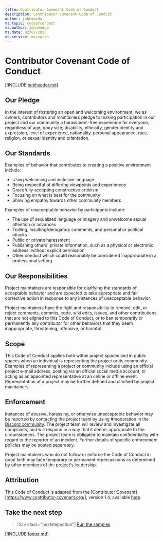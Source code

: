 ```yaml
---
title: Contributor Covenant Code of Conduct
description: Contributor Covenant Code of Conduct
author: johnmaeda
ms.topic: codeofconduct
ms.author: johnmaeda
ms.date: 02/07/2023
ms.service: mssearch
---
```


# Contributor Covenant Code of Conduct

[!INCLUDE [subheader.md](../includes/pat_medium.md)]

## Our Pledge

In the interest of fostering an open and welcoming environment, we as owners, contributors and maintainers pledge to making participation in our project and our community a harassment-free experience for everyone, regardless of age, body size, disability, ethnicity, gender identity and expression, level of experience, nationality, personal appearance, race, religion, or sexual identity and orientation.

## Our Standards

Examples of behavior that contributes to creating a positive environment include:

* Using welcoming and inclusive language
* Being respectful of differing viewpoints and experiences
* Gracefully accepting constructive criticism
* Focusing on what is best for the community
* Showing empathy towards other community members

Examples of unacceptable behavior by participants include:

* The use of sexualized language or imagery and unwelcome sexual attention or advances
* Trolling, insulting/derogatory comments, and personal or political attacks
* Public or private harassment
* Publishing others' private information, such as a physical or electronic address, without explicit permission
* Other conduct which could reasonably be considered inappropriate in a professional setting

## Our Responsibilities

Project maintainers are responsible for clarifying the standards of acceptable behavior and are expected to take appropriate and fair corrective action in response to any instances of unacceptable behavior.

Project maintainers have the right and responsibility to remove, edit, or reject comments, commits, code, wiki edits, issues, and other contributions that are not aligned to this Code of Conduct, or to ban temporarily or permanently any contributor for other behaviors that they deem inappropriate, threatening, offensive, or harmful.

## Scope

This Code of Conduct applies both within project spaces and in public spaces when an individual is representing the project or its community. Examples of representing a project or community include using an official project e-mail address, posting via an official social media account, or acting as an appointed representative at an online or offline event. Representation of a project may be further defined and clarified by project maintainers.

## Enforcement

Instances of abusive, harassing, or otherwise unacceptable behavior may be reported by contacting the project team by using #moderation in the [Discord community](https://aka.ms/SKDiscord). The project team will review and investigate all complaints, and will respond in a way that it deems appropriate to the circumstances. The project team is obligated to maintain confidentiality with regard to the reporter of an incident. Further details of specific enforcement policies may be posted separately.

Project maintainers who do not follow or enforce the Code of Conduct in good faith may face temporary or permanent repercussions as determined by other members of the project's leadership.

## Attribution

This Code of Conduct is adapted from the [Contributor Covenant][https://www.contributor-covenant.org/], version 1.4, available [here](http://contributor-covenant.org/version/1/4).

[homepage]: http://contributor-covenant.org
[version]: http://contributor-covenant.org/version/1/4/

## Take the next step

> [!div class="nextstepaction"]
> [Run the samples](/semantic-kernel/samples)

[!INCLUDE [footer.md](../includes/footer.md)]